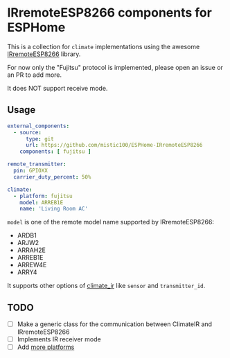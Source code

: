 # IRremoteESP8266 components for ESPHome

This is a collection for `climate` implementations using the awesome [IRremoteESP8266](https://github.com/crankyoldgit/IRremoteESP8266) library.

For now only the "Fujitsu" protocol is implemented, please open an issue or an PR to add more.

It does NOT support receive mode.

## Usage

```yaml
external_components:
  - source:
      type: git
      url: https://github.com/mistic100/ESPHome-IRremoteESP8266
    components: [ fujitsu ]

remote_transmitter:
  pin: GPIOXX
  carrier_duty_percent: 50%

climate:
  - platform: fujitsu
    model: ARREB1E
    name: 'Living Room AC'
```

`model` is one of the remote model name supported by IRremoteESP8266:

- ARDB1
- ARJW2
- ARRAH2E
- ARREB1E
- ARREW4E
- ARRY4

It supports other options of [climate_ir](https://esphome.io/components/climate/climate_ir.html) like `sensor` and `transmitter_id`.

## TODO

- [ ] Make a generic class for the communication between ClimateIR and IRremoteESP8266
- [ ] Implements IR receiver mode
- [ ] Add [more platforms](https://github.com/crankyoldgit/IRremoteESP8266/blob/master/SupportedProtocols.md)
